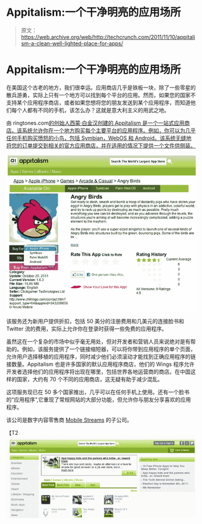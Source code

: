 # Appitalism:一个干净明亮的应用场所 

> 原文：<https://web.archive.org/web/http://techcrunch.com/2011/11/10/appitalism-a-clean-well-lighted-place-for-apps/>

# Appitalism:一个干净明亮的应用场所

在美国这个古老的地方，我们很幸运。应用商店几乎是铁板一块，除了一些零星的散兵游勇，实际上只有一个地方可以找到每个平台的应用。然而，如果您的国家不支持某个应用程序商店，或者如果您想将您的朋友发送到某个应用程序，而知道他们每个人都有不同的手机，该怎么办？这就是意大利主义的用武之地。

由 ringtones.com[的创始人西蒙·白金汉创建的 Appitalism 是一个一站式应用商店。该系统允许你在一个地方购买每个主要平台的应用程序。例如，你可以为几乎任何手机购买愤怒的小鸟，包括 Symbian，WebOS 和 Android。该系统无缝地将您的订单提交到相关的官方应用商店，并在适用的情况下提供一个文件供侧装。](https://web.archive.org/web/20230203070842/http://ringtones.info/?sov=124044)

[![](img/4861606c8689f51fca0a98b17897548d.png "Screen Shot 2011-11-10 at 9.22.51 AM")](https://web.archive.org/web/20230203070842/https://techcrunch.com/wp-content/uploads/2011/11/screen-shot-2011-11-10-at-9-22-51-am.jpg)

该服务还为新用户提供折扣，包括 50 美分的注册费用和几美元的连接脸书和 Twitter 流的费用，实际上允许你在登录时获得一些免费的应用程序。

虽然这在一个复杂的市场中似乎毫无用处，但对开发者和营销人员来说绝对是有帮助的。例如，该服务提供了一个链接缩短器，可以将你带到应用程序的单个页面，允许用户选择移植的应用程序，同时减少他们必须滚动才能找到正确应用程序的链接数量。Appitalism 也是许多国家的默认应用程序商店，他们的 Wings 程序允许开发者选择他们的应用程序将出现在哪里，包括世界各地运营商的商店。在中国这样的国家，大约有 70 个不同的应用商店，这无疑有助于减少混乱。

这项服务现已在 50 多个国家推出，几乎可以在任何手机上使用。还有一个脸书的“应用程序”,它重现了常规网站的大部分功能，但允许你与朋友分享喜欢的应用程序。

该公司是数字内容零售商 [Mobile Streams](https://web.archive.org/web/20230203070842/http://www.mobilestreams.com/) 的子公司。

【T2![](img/f43b5f2413ffd6ea341dbe9bc148a0bd.png "Screen Shot 2011-11-10 at 9.21.55 AM")
